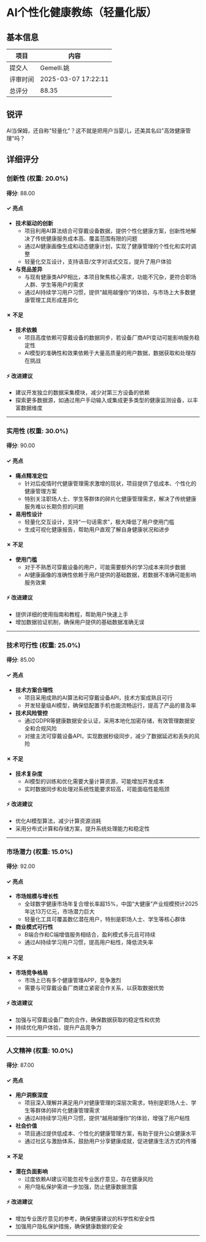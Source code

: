 # AI个性化健康教练（轻量化版）

## 基本信息

| 项目 | 内容 |
|------|------|
| 提交人 | Gemelli.姚 |
| 评审时间 | 2025-03-07 17:22:11 |
| 总评分 | 88.35 |

## 锐评

AI当保姆，还自称"轻量化"？这不就是把用户当婴儿，还美其名曰"高效健康管理"吗？

## 详细评分

### 创新性 (权重: 20.0%)

**得分**: 88.00

#### ✓ 亮点

* **技术驱动的创新**
  * 项目利用AI算法结合可穿戴设备数据，提供个性化健康方案，创新性地解决了传统健康服务成本高、覆盖范围有限的问题
  * 通过AI健康画像生成和动态健康计划，实现了健康管理的个性化和实时调整
  * 轻量化交互设计，支持语音/文字对话式交互，提升了用户体验
* **与竞品差异**
  * 与现有健康类APP相比，本项目聚焦核心需求，功能不冗杂，更符合职场人群、学生等用户的需求
  * 通过AI持续学习用户习惯，提供“越用越懂你”的体验，与市场上大多数健康管理工具形成差异化

#### ✗ 不足

* **技术依赖**
  * 项目高度依赖可穿戴设备的数据同步，若设备厂商API变动可能影响服务稳定性
  * AI模型的准确性和效果依赖于大量高质量的用户数据，数据获取和处理存在挑战

#### ⚡ 改进建议

* 建议开发独立的数据采集模块，减少对第三方设备的依赖
* 探索更多数据源，如通过用户手动输入或集成更多类型的健康监测设备，以丰富数据维度

---

### 实用性 (权重: 30.0%)

**得分**: 90.00

#### ✓ 亮点

* **痛点精准定位**
  * 针对后疫情时代健康管理需求激增的现状，项目提供了低成本、个性化的健康管理方案
  * 特别关注职场人士、学生等群体的碎片化健康管理需求，解决了传统健康服务难以长期负担的问题
* **易用性设计**
  * 轻量化交互设计，支持“一句话需求”，极大降低了用户使用门槛
  * 生成可视化健康报告，帮助用户直观了解自身健康状况和进步

#### ✗ 不足

* **使用门槛**
  * 对于不熟悉可穿戴设备的用户，可能需要额外的学习成本来同步数据
  * AI健康画像的准确性依赖于用户提供的基础数据，若数据不准确可能影响服务效果

#### ⚡ 改进建议

* 提供详细的使用指南和教程，帮助用户快速上手
* 增加数据验证机制，确保用户提供的基础数据准确无误

---

### 技术可行性 (权重: 25.0%)

**得分**: 85.00

#### ✓ 亮点

* **技术方案合理性**
  * 项目采用成熟的AI算法和可穿戴设备API，技术方案成熟且可行
  * 开发轻量级AI模型，确保低配置手机也能流畅运行，提高了产品的普及率
* **技术风险管控**
  * 通过GDPR等健康数据安全认证，采用本地化加密存储，有效管理数据安全和合规风险
  * 对接主流可穿戴设备API，实现数据秒级同步，减少了数据延迟和丢失的风险

#### ✗ 不足

* **技术复杂度**
  * AI模型的训练和优化需要大量计算资源，可能增加开发成本
  * 实时数据同步和处理对系统性能要求较高，可能面临性能瓶颈

#### ⚡ 改进建议

* 优化AI模型算法，减少计算资源消耗
* 采用分布式计算和存储方案，提升系统处理能力和稳定性

---

### 市场潜力 (权重: 15.0%)

**得分**: 92.00

#### ✓ 亮点

* **市场规模与增长性**
  * 全球数字健康市场年复合增长率超15%，中国“大健康”产业规模预计2025年达13万亿元，市场潜力巨大
  * 轻量化工具可覆盖数亿潜在用户，特别是职场人士、学生等核心群体
* **商业模式可行性**
  * B端合作和C端增值服务相结合，盈利模式多元且可持续
  * 通过AI持续学习用户习惯，提高用户粘性，降低流失率

#### ✗ 不足

* **市场竞争格局**
  * 市场上已有多个健康管理APP，竞争激烈
  * 需要与可穿戴设备厂商建立紧密合作关系，以获取数据优势

#### ⚡ 改进建议

* 加强与可穿戴设备厂商的合作，确保数据获取的稳定性和优势
* 持续优化用户体验，提升产品竞争力

---

### 人文精神 (权重: 10.0%)

**得分**: 87.00

#### ✓ 亮点

* **用户洞察深度**
  * 项目深入理解并满足用户对健康管理的深层次需求，特别是职场人士、学生等群体的碎片化健康管理需求
  * 通过AI持续学习用户习惯，提供“越用越懂你”的体验，增强了用户粘性
* **社会价值**
  * 项目通过提供低成本、个性化的健康管理方案，有助于提升公众健康水平
  * 通过社区与激励体系，鼓励用户分享健康成就，促进健康生活方式的传播

#### ✗ 不足

* **潜在负面影响**
  * 过度依赖AI建议可能忽视专业医疗意见，存在健康风险
  * 用户隐私保护需进一步加强，防止健康数据泄露

#### ⚡ 改进建议

* 增加专业医疗意见的参考，确保健康建议的科学性和安全性
* 加强用户隐私保护措施，确保健康数据的安全

---

